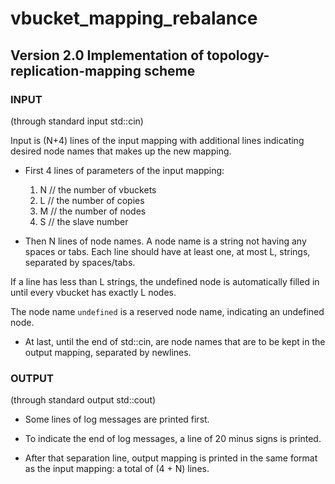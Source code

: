vbucket_mapping_rebalance
=========================

Version 2.0
Implementation of topology-replication-mapping scheme
-------------------------

### INPUT

(through standard input std::cin)

Input is (N+4) lines of the input mapping with additional lines 
indicating desired node names that makes up the new mapping.

* First 4 lines of parameters of the input mapping:
    1. N // the number of vbuckets
    2. L // the number of copies
    3. M // the number of nodes
    4. S // the slave number

* Then N lines of node names.
A node name is a string not having any spaces or tabs.
Each line should have at least one, at most L, strings,
separated by spaces/tabs.

If a line has less than L strings,
the undefined node is automatically filled in
until every vbucket has exactly L nodes.

The node name `undefined` is a reserved node name, indicating an undefined node.

* At last, until the end of std::cin, are node names that are to be kept in the output mapping,
separated by newlines.


### OUTPUT

(through standard output std::cout)

* Some lines of log messages are printed first.

* To indicate the end of log messages, a line of 20 minus signs is printed.

* After that separation line, output mapping is printed in the same format
as the input mapping: a total of (4 + N) lines.

